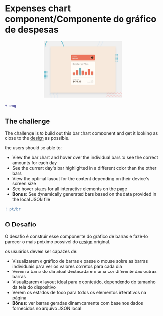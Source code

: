 # Expenses chart component/Componente do gráfico de despesas

<div align=center>
  <img src="./src/design/desktop-preview.jpg"  width=50% />
</div>

```diff 
+ eng
```
## The challenge
The challenge is to build out this bar chart component and get it looking as close to the [design](./src/design/) as possible.

the users should be able to:

- View the bar chart and hover over the individual bars to see the correct amounts for each day
- See the current day's bar highlighted in a different color than the other bars
- View the optimal layout for the content depending on their device's screen size
- See hover states for all interactive elements on the page
- **Bonus**: See dynamically generated bars based on the data provided in the local JSON file

```diff 
! pt/br
```
## O Desafio
O desafio é construir esse componente do gráfico de barras e fazê-lo parecer o mais próximo possível do [design](./src/design/) original.

os usuários devem ser capazes de:

- Visualizarem o gráfico de barras e passe o mouse sobre as barras individuais para ver os valores corretos para cada dia
- Verem a barra do dia atual destacada em uma cor diferente das outras barras
- Visualizarem o layout ideal para o conteúdo, dependendo do tamanho da tela do dispositivo
- Verem os estados de foco para todos os elementos interativos na página
- **Bônus**: ver barras geradas dinamicamente com base nos dados fornecidos no arquivo JSON local
